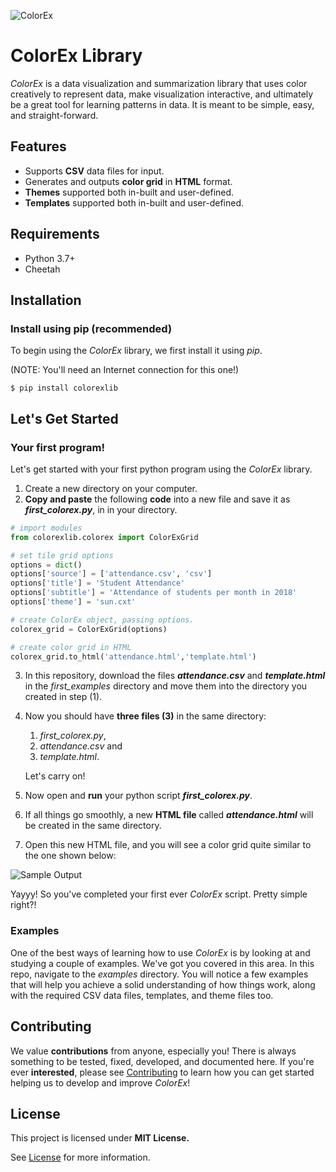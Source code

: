 ![ColorEx](header.png)
# ColorEx Library

*ColorEx* is a data visualization and summarization library that uses color creatively to represent data, make visualization interactive, and ultimately be a great tool for learning patterns in data. It is meant to be simple, easy, and straight-forward.

## Features

- Supports **CSV** data files for input.
- Generates and outputs **color grid** in **HTML** format.
- **Themes** supported both in-built and user-defined.
- **Templates** supported both in-built and user-defined.


## Requirements

- Python 3.7+
- Cheetah



## Installation

### Install using pip (recommended)

To begin using the *ColorEx* library, we first install it using *pip*.

(NOTE: You'll need an Internet connection for this one!)

```shell
$ pip install colorexlib
```



## Let's Get Started

### Your first program!

Let's get started with your first python program using the *ColorEx* library.

1. Create a new directory on your computer.
2. **Copy and paste** the following **code** into a new file and save it as ***first_colorex.py***, in in your directory.

```python
# import modules 
from colorexlib.colorex import ColorExGrid

# set tile grid options
options = dict()
options['source'] = ['attendance.csv', 'csv']
options['title'] = 'Student Attendance'
options['subtitle'] = 'Attendance of students per month in 2018'
options['theme'] = 'sun.cxt'

# create ColorEx object, passing options.
colorex_grid = ColorExGrid(options)

# create color grid in HTML
colorex_grid.to_html('attendance.html','template.html')
```



3. In this repository, download the files ***attendance.csv*** and ***template.html*** in the *first_examples* directory and move them into the directory you created in step (1).

4. Now you should have **three files (3)** in the same directory: 

   1. *first_colorex.py*, 
   2. *attendance.csv* and 
   3. *template.html*. 

   Let's carry on!

5. Now open and **run** your python script ***first_colorex.py***.

6. If all things go smoothly, a new **HTML file** called ***attendance.html*** will be created in the same directory.
7. Open this new HTML file, and you will see a color grid quite similar to the one shown below: 

![Sample Output](sample_output.png)



Yayyy! So you've completed your first ever *ColorEx* script. Pretty simple right?!



### Examples

One of the best ways of learning how to use *ColorEx* is by looking at and studying a couple of examples. We've got you covered in this area. In this repo, navigate to the *examples* directory. You will notice a few examples that will help you achieve a solid understanding of how things work, along with the required CSV data files, templates, and theme files too. 



## Contributing

We value **contributions** from anyone, especially you! There is always something to be tested, fixed, developed, and documented here. If you're ever **interested**, please see [Contributing](CONTRIBUTING.md) to learn how you can get started helping us to develop and improve *ColorEx*!



## License

This project is licensed under **MIT License.** 

See [License](LICENSE.md) for more information.
